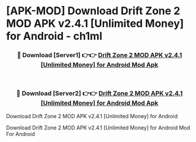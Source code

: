 # [APK-MOD] Download Drift Zone 2 MOD APK v2.4.1 [Unlimited Money] for Android - ch1ml


<div align="center">
<h3>🔴 Download [Server1] 👉👉 <a href="https://apk-comot.site?title=Drift_Zone_2_MOD_APK_v2.4.1_[Unlimited_Money]_for_Android">Drift Zone 2 MOD APK v2.4.1 [Unlimited Money] for Android Mod Apk</a></h3><br>
<h3>🔴 Download [Server2] 👉👉 <a href="https://apk-comot.site?title=Drift_Zone_2_MOD_APK_v2.4.1_[Unlimited_Money]_for_Android">Drift Zone 2 MOD APK v2.4.1 [Unlimited Money] for Android Mod Apk</a></h3>
</div>



Download Drift Zone 2 MOD APK v2.4.1 [Unlimited Money] for Android 

Download Drift Zone 2 MOD APK v2.4.1 [Unlimited Money] for Android Mod For Android